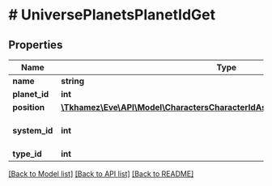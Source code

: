 # # UniversePlanetsPlanetIdGet

## Properties

Name | Type | Description | Notes
------------ | ------------- | ------------- | -------------
**name** | **string** |  |
**planet_id** | **int** |  |
**position** | [**\Tkhamez\Eve\API\Model\CharactersCharacterIdAssetsLocationsPostInnerPosition**](CharactersCharacterIdAssetsLocationsPostInnerPosition.md) |  |
**system_id** | **int** | The solar system this planet is in |
**type_id** | **int** |  |

[[Back to Model list]](../../README.md#models) [[Back to API list]](../../README.md#endpoints) [[Back to README]](../../README.md)
